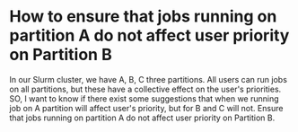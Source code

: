 
# How to ensure that jobs running on partition A do not affect user priority on Partition B

In our Slurm cluster, we have A, B, C three partitions. All users can run jobs on all partitions, but these have a collective effect on the user's priorities. SO, I want to know if there exist some suggestions that when we running job on A partition will affect user's priority, but for B and C will not.
Ensure that jobs running on partition A do not affect user priority on Partition B.

        